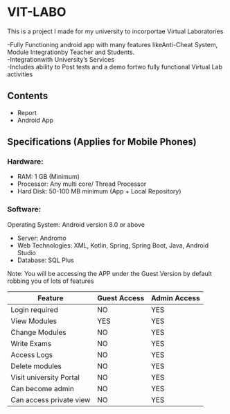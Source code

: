# VIT-LABO
This is a project I made for my university to incorportae Virtual Laboratories 

-Fully Functioning android app with many features likeAnti-Cheat System, Module Integrationby Teacher and Students. <br>
-Integrationwith University’s Services <br>
-Includes ability to Post tests and a demo fortwo fully functional Virtual Lab activities <br>

## Contents

- Report <br>
- Android App <br>

## Specifications (Applies for Mobile Phones)

### Hardware:

- RAM: 1 GB (Minimum)<br>
- Processor: Any multi core/ Thread Processor<br>
- Hard Disk: 50-100 MB minimum (App + Local Repository)<br>

### Software:

Operating System: Android version 8.0 or above <br>
- Server: Andromo<br>
- Web Technologies: XML, Kotlin, Spring, Spring Boot, Java, Android Studio<br>
- Database: SQL Plus<br>


Note: You will be accessing the APP under the Guest Version by default robbing you of lots of features


| Feature     | Guest Access | Admin Access |
| ----------- | ----------- | ----------- |
| Login required    | NO      | YES        |
| View Modules  | YES        | YES        |
| Change Modules    | NO      | YES        |
| Write Exams  | NO       | YES        |
|Access Logs    | NO       | YES        |
| Delete modules  | NO       | YES        |
| Visit university Portal    | NO       | YES        |
| Can become admin  | NO      | YES        |
| Can access private view    | NO       | YES        |

